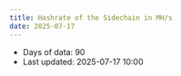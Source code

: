 ```yaml
---
title: Hashrate of the Sidechain in MH/s
date: 2025-07-17
---
```


<script src="https://cdnjs.cloudflare.com/ajax/libs/PapaParse/5.3.0/papaparse.min.js"></script>
<script src="https://cdn.jsdelivr.net/npm/apexcharts"></script>
<script src="/js/hashrates/sidechain-hashrate-90days.js"></script>

<div id="wrapper">
  <div id="areaChart">
  </div>
  <div id="barChart">
  </div>
 </div>

* Days of data: 90
* Last updated: 2025-07-17 10:00
